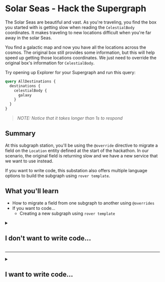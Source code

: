 # Solar Seas - Hack the Supergraph

The Solar Seas are beautiful and vast. As you're traveling, you find the box you started with is getting slow when reading the `CelestialBody` coordinates. It makes traveling to new locations difficult when you're far away in the solar Seas.

You find a galactic map and now you have all the locations across the cosmos. The original box still provides some information, but this will help speed up getting those locations coordinates. We just need to override the original box's information for `CelestialBody`.

Try opening up Explorer for your Supergraph and run this query:

```graphql
query AllDestinations {
  destinations {
    celestialBody {
      galaxy
    }
  }
}
```

>*NOTE: Notice that it takes longer than 1s to respond*

## Summary

At this subgraph station, you'll be using the `@override` directive to migrate a field on the `Location` entity defined at the start of the hackathon. In our scenario, the original field is returning slow and we have a new service that we want to use instead. 

If you want to write code, this substation also offers multiple language options to build the subgraph using `rover template`. 
 
## What you'll learn

- How to migrate a field from one subgraph to another using `@overrides`
- If you want to code...
  - Creating a new subgraph using `rover template`

<details>
 <summary><h2>I don't want to write code...</h2></summary>

You'll find a `schema.graphql` in this folder that is a copy of the schema you need from the start; use this file or make your edits.

Remember our schema from the `Location` we defined at the start:

```graphql
type Location @key(fields: "id") {
  id: ID!
  celestialBody: CelestialBody! @shareable # This is what we want to override
}
```

We want to do is override the `celestialBody` of `Location` since we have a faster datasource.

This can be done using `@overrides` directive once we've added it to the imported directives in our schema:

```graphql
extend schema
  @link(
    url: "https://specs.apollo.dev/federation/v2.0"
    import: ["@key", "@shareable", "@override"]
  )
```

Finally, we need to add the `@override` directive to `celestialBody` and declare what subgraph we want to override:

```graphql
type Location @key(fields: "id") {
  id: ID!
  celestialBody: CelestialBody! @shareable @override(from: "start")
}
```

*NOTE: If you named your starting subgraph something other than 'start', change that in your schema.*

We can add `solar-seas` into our Supergraph by publishing it using [rover].

First, you'll need to [Configure rover] for your Supergraph. Once rover is configured, we can use the `rover subgraph publish` command

```shell
rover subgraph publish {YOUR_SUPERGRAPH_ID}@main \
  --schema "./schema.graphql" \
  --name solar-seas \
  --routing-url "https://solar-seas-production.up.railway.app/"
```

We can see our Supergraph deployment in the "Launches" tab:

(image of successful launch - found bug in staging that is blocking this)

Now let's open up Explorer and try running the same query in explorer to see the query execute faster. Congratulations, you've completed Solar Seas! Head to either *cosmic-cove* or *space-beach* next.

---

Congratulations, you've completed Solar Seas! Head to either *cosmic-cove* or *space-beach* next.

</details>

---

<details>
 <summary><h2>I want to write code...</h2></summary>

This substation has instructions for JavaScript, Rust, or Python to develop the subgraph. Feel free to choose whichever you like.

>*NOTE: This subgraph station is meant to run on port 4003 based on the other subgraphs (start is on 4001, space-beach is on 4002 and cosmic-cove is on 4004)*

</details>